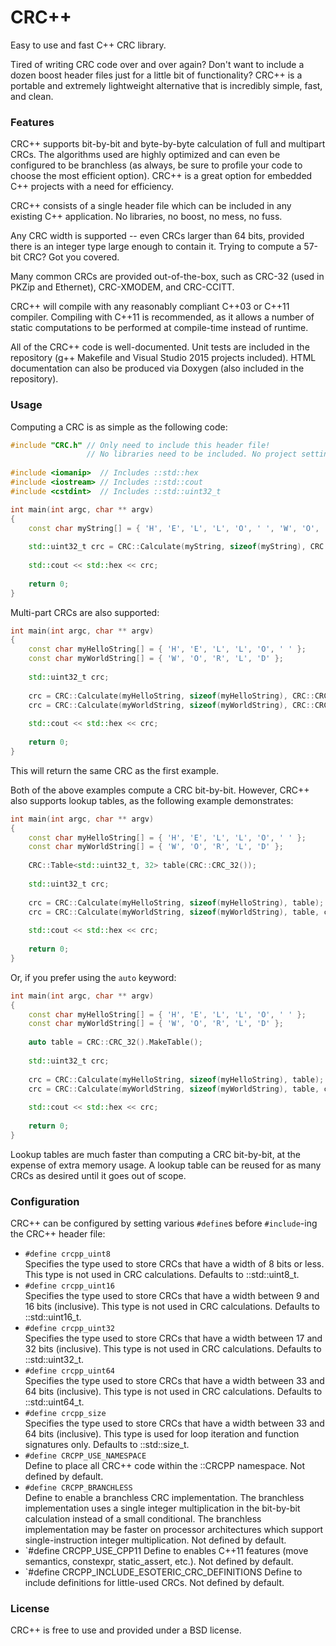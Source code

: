 # CRC++
Easy to use and fast C++ CRC library.

Tired of writing CRC code over and over again? Don't want to include a dozen boost header files just for a little bit of functionality? CRC++ is a portable and extremely lightweight alternative that is incredibly simple, fast, and clean.

### Features

CRC++ supports bit-by-bit and byte-by-byte calculation of full and multipart CRCs. The algorithms used are highly optimized and can even be configured to be branchless (as always, be sure to profile your code to choose the most efficient option). CRC++ is a great option for embedded C++ projects with a need for efficiency.

CRC++ consists of a single header file which can be included in any existing C++ application. No libraries, no boost, no mess, no fuss.

Any CRC width is supported -- even CRCs larger than 64 bits, provided there is an integer type large enough to contain it. Trying to compute a 57-bit CRC? Got you covered.

Many common CRCs are provided out-of-the-box, such as CRC-32 (used in PKZip and Ethernet), CRC-XMODEM, and CRC-CCITT.

CRC++ will compile with any reasonably compliant C++03 or C++11 compiler. Compiling with C++11 is recommended, as it allows a number of static computations to be performed at compile-time instead of runtime.

All of the CRC++ code is well-documented. Unit tests are included in the repository (g++ Makefile and Visual Studio 2015 projects included). HTML documentation can also be produced via Doxygen (also included in the repository).

### Usage

Computing a CRC is as simple as the following code:

```cpp
#include "CRC.h" // Only need to include this header file!
                 // No libraries need to be included. No project settings need to be messed with.
				 
#include <iomanip>  // Includes ::std::hex
#include <iostream> // Includes ::std::cout
#include <cstdint>  // Includes ::std::uint32_t

int main(int argc, char ** argv)
{
	const char myString[] = { 'H', 'E', 'L', 'L', 'O', ' ', 'W', 'O', 'R', 'L', 'D' };
	
	std::uint32_t crc = CRC::Calculate(myString, sizeof(myString), CRC::CRC_32());
	
	std::cout << std::hex << crc;
	
	return 0;
}
```

Multi-part CRCs are also supported:

```cpp
int main(int argc, char ** argv)
{
	const char myHelloString[] = { 'H', 'E', 'L', 'L', 'O', ' ' };
	const char myWorldString[] = { 'W', 'O', 'R', 'L', 'D' };
	
	std::uint32_t crc;
	
	crc = CRC::Calculate(myHelloString, sizeof(myHelloString), CRC::CRC_32());
	crc = CRC::Calculate(myWorldString, sizeof(myWorldString), CRC::CRC_32(), crc);
	
	std::cout << std::hex << crc;
	
	return 0;
}
```

This will return the same CRC as the first example.

Both of the above examples compute a CRC bit-by-bit. However, CRC++ also supports lookup tables, as the following example demonstrates:

```cpp
int main(int argc, char ** argv)
{
	const char myHelloString[] = { 'H', 'E', 'L', 'L', 'O', ' ' };
	const char myWorldString[] = { 'W', 'O', 'R', 'L', 'D' };
	
	CRC::Table<std::uint32_t, 32> table(CRC::CRC_32());
	
	std::uint32_t crc;
	
	crc = CRC::Calculate(myHelloString, sizeof(myHelloString), table);
	crc = CRC::Calculate(myWorldString, sizeof(myWorldString), table, crc);
	
	std::cout << std::hex << crc;
	
	return 0;
}
```

Or, if you prefer using the `auto` keyword:

```cpp
int main(int argc, char ** argv)
{
	const char myHelloString[] = { 'H', 'E', 'L', 'L', 'O', ' ' };
	const char myWorldString[] = { 'W', 'O', 'R', 'L', 'D' };
	
	auto table = CRC::CRC_32().MakeTable();
	
	std::uint32_t crc;
	
	crc = CRC::Calculate(myHelloString, sizeof(myHelloString), table);
	crc = CRC::Calculate(myWorldString, sizeof(myWorldString), table, crc);
	
	std::cout << std::hex << crc;
	
	return 0;
}
```

Lookup tables are much faster than computing a CRC bit-by-bit, at the expense of extra memory usage. A lookup table can be reused for as many CRCs as desired until it goes out of scope.

### Configuration

CRC++ can be configured by setting various `#define`s before `#include`-ing the CRC++ header file:

* `#define crcpp_uint8`<br>
Specifies the type used to store CRCs that have a width of 8 bits or less. This type is not used in CRC calculations. Defaults to ::std::uint8_t.
* `#define crcpp_uint16`<br>
Specifies the type used to store CRCs that have a width between 9 and 16 bits (inclusive). This type is not used in CRC calculations. Defaults to ::std::uint16_t.
* `#define crcpp_uint32`<br>
Specifies the type used to store CRCs that have a width between 17 and 32 bits (inclusive). This type is not used in CRC calculations. Defaults to ::std::uint32_t.
* `#define crcpp_uint64`<br>
Specifies the type used to store CRCs that have a width between 33 and 64 bits (inclusive). This type is not used in CRC calculations. Defaults to ::std::uint64_t.
* `#define crcpp_size`<br>
Specifies the type used to store CRCs that have a width between 33 and 64 bits (inclusive). This type is used for loop iteration and function signatures only. Defaults to ::std::size_t.
* `#define CRCPP_USE_NAMESPACE`<br>
Define to place all CRC++ code within the ::CRCPP namespace. Not defined by default.
* `#define CRCPP_BRANCHLESS`<br>
Define to enable a branchless CRC implementation. The branchless implementation uses a single integer multiplication in the bit-by-bit calculation instead of a small conditional. The branchless implementation may be faster on processor architectures which support single-instruction integer multiplication. Not defined by default.
* `#define CRCPP_USE_CPP11
Define to enables C++11 features (move semantics, constexpr, static_assert, etc.). Not defined by default.
* `#define CRCPP_INCLUDE_ESOTERIC_CRC_DEFINITIONS
Define to include definitions for little-used CRCs. Not defined by default.

### License

CRC++ is free to use and provided under a BSD license.

